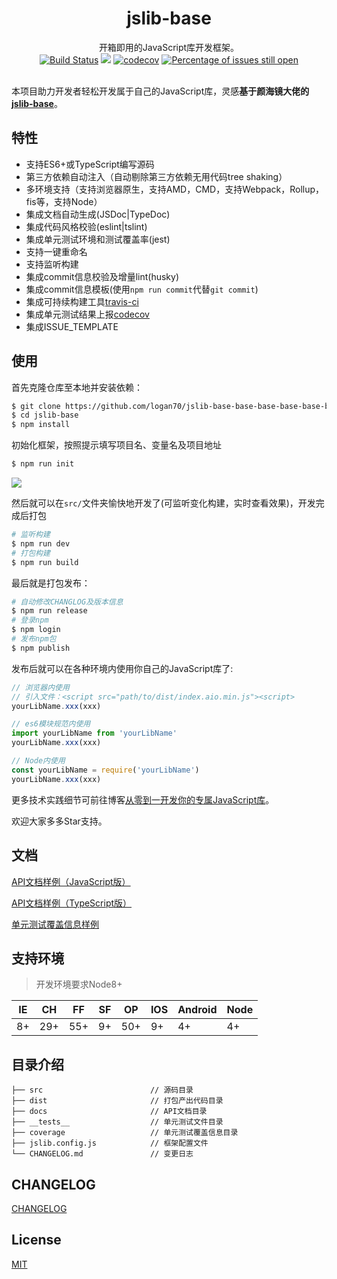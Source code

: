 <h1 align="center">jslib-base</h1>

<div align="center">

开箱即用的JavaScript库开发框架。
<br>
[![Build Status](https://travis-ci.org/logan70/jslib-base.svg?branch=master)](https://travis-ci.org/logan70/jslib-base)
[![](https://img.shields.io/badge/Powered%20by-jslib%20base-brightgreen.svg)](https://github.com/logan70/jslib-base)
[![codecov](https://codecov.io/gh/logan70/jslib-base/branch/master/graph/badge.svg)](https://codecov.io/gh/logan70/jslib-base)
[![Percentage of issues still open](http://isitmaintained.com/badge/open/logan70/jslib-base.svg)](http://isitmaintained.com/project/logan70/jslib-base "Percentage of issues still open")
<br>
<br>

</div>

本项目助力开发者轻松开发属于自己的JavaScript库，灵感**基于颜海镜大佬的[jslib-base](https://github.com/yanhaijing/jslib-base)**。

## 特性

- 支持ES6+或TypeScript编写源码
- 第三方依赖自动注入（自动剔除第三方依赖无用代码tree shaking）
- 多环境支持（支持浏览器原生，支持AMD，CMD，支持Webpack，Rollup，fis等，支持Node）
- 集成文档自动生成(JSDoc|TypeDoc)
- 集成代码风格校验(eslint|tslint)
- 集成单元测试环境和测试覆盖率(jest)
- 支持一键重命名
- 支持监听构建
- 集成commit信息校验及增量lint(husky)
- 集成commit信息模板(使用`npm run commit`代替`git commit`)
- 集成可持续构建工具[travis-ci](https://travis-ci.org/logan70/jslib-base)
- 集成单元测试结果上报[codecov](https://codecov.io/gh/logan70/jslib-base)
- 集成ISSUE_TEMPLATE

## 使用

首先克隆仓库至本地并安装依赖：

```bash
$ git clone https://github.com/logan70/jslib-base-base-base-base-base-base.git
$ cd jslib-base
$ npm install
```

初始化框架，按照提示填写项目名、变量名及项目地址

```bash
$ npm run init
```


![](https://user-gold-cdn.xitu.io/2019/3/3/1694238a8e95e32f?w=758&h=500&f=gif&s=2249126)

然后就可以在`src/`文件夹愉快地开发了(可监听变化构建，实时查看效果)，开发完成后打包

```bash
# 监听构建
$ npm run dev
# 打包构建
$ npm run build
```

最后就是打包发布：

```bash
# 自动修改CHANGLOG及版本信息
$ npm run release
# 登录npm
$ npm login
# 发布npm包
$ npm publish
```

发布后就可以在各种环境内使用你自己的JavaScript库了:

```js
// 浏览器内使用
// 引入文件：<script src="path/to/dist/index.aio.min.js"><script>
yourLibName.xxx(xxx)

// es6模块规范内使用
import yourLibName from 'yourLibName'
yourLibName.xxx(xxx)

// Node内使用
const yourLibName = require('yourLibName')
yourLibName.xxx(xxx)
```

更多技术实践细节可前往博客[从零到一开发你的专属JavaScript库](https://github.com/logan70/Blog/issues/7)。

欢迎大家多多Star支持。

## 文档

[API文档样例（JavaScript版）](https://logan70.github.io/jslib-base/docs/jsdoc/index.html)

[API文档样例（TypeScript版）](https://logan70.github.io/jslib-base/docs/tsdoc/index.html)

[单元测试覆盖信息样例](https://logan70.github.io/jslib-base/coverage/lcov-report/index.html)

## 支持环境

> 开发环境要求Node8+

| IE   | CH   | FF   | SF   | OP   | IOS  | Android   | Node  |
| ---- | ---- | ---- | ---- | ---- | ---- | ---- | ----- |
| 8+   | 29+ | 55+  | 9+   | 50+  |  9+   | 4+   | 4+ |

## 目录介绍

```
├── src                        // 源码目录
├── dist                       // 打包产出代码目录
├── docs                       // API文档目录
├── __tests__                  // 单元测试文件目录
├── coverage                   // 单元测试覆盖信息目录
├── jslib.config.js            // 框架配置文件
└── CHANGELOG.md               // 变更日志
```

## CHANGELOG

[CHANGELOG](https://github.com/logan70/jslib-base/blob/master/CHANGELOG.md)

## License

[MIT](https://github.com/logan70/jslib-base/blob/master/LICENSE)